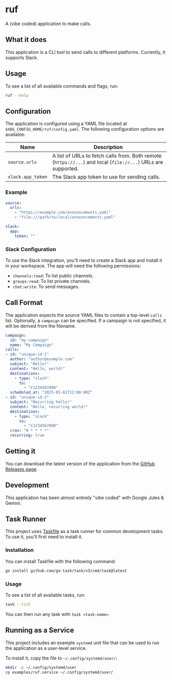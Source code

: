 # ruf

A (vibe coded) application to make calls.

## What it does

This application is a CLI tool to send calls to different platforms. Currently, it supports Slack.

## Usage

To see a list of all available commands and flags, run:

```bash
ruf --help
```

## Configuration

The application is configured using a YAML file located at `$XDG_CONFIG_HOME/ruf/config.yaml`. The following configuration options are available:

| Name | Description |
| --- | --- |
| `source.urls` | A list of URLs to fetch calls from. Both remote (`https://...`) and local (`file://...`) URLs are supported. |
| `slack.app_token` | The Slack app token to use for sending calls. |

### Example

```yaml
source:
  urls:
    - "https://example.com/announcements.yaml"
    - "file:///path/to/local/announcements.yaml"

slack:
  app:
    token: ""
```

### Slack Configuration

To use the Slack integration, you'll need to create a Slack app and install it in your workspace. The app will need the following permissions:

- `channels:read`: To list public channels.
- `groups:read`: To list private channels.
- `chat:write`: To send messages.

## Call Format

The application expects the source YAML files to contain a top-level `calls` list. Optionally, a `campaign` can be specified. If a campaign is not specified, it will be derived from the filename.

```yaml
campaign:
  id: "my-campaign"
  name: "My Campaign"
calls:
- id: "unique-id-1"
  author: "author@example.com"
  subject: "Hello!"
  content: "Hello, world!"
  destinations:
    - type: "slack"
      to:
        - "C1234567890"
  scheduled_at: "2025-01-01T12:00:00Z"
- id: "unique-id-2"
  subject: "Recurring hello!"
  content: "Hello, recurring world!"
  destinations:
    - type: "slack"
      to:
        - "C1234567890"
  cron: "0 * * * *"
  recurring: true
```

## Getting it

You can download the latest version of the application from the [GitHub Releases page](https://github.com/andrewhowdencom/ruf/releases).

## Development

This application has been almost entirely "vibe coded" with Google Jules & Gemini.

## Task Runner

This project uses [Taskfile](https://taskfile.dev/) as a task runner for common development tasks. To use it, you'll first need to install it.

### Installation

You can install Taskfile with the following command:

```bash
go install github.com/go-task/task/v3/cmd/task@latest
```

### Usage

To see a list of all available tasks, run:

```bash
task --list
```

You can then run any task with `task <task-name>`.

## Running as a Service

This project includes an example `systemd` unit file that can be used to run the application as a user-level service.

To install it, copy the file to `~/.config/systemd/user/`:

```bash
mkdir -p ~/.config/systemd/user
cp examples/ruf.service ~/.config/systemd/user/
```
